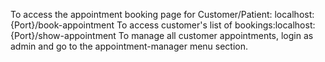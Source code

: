 To access the appointment booking page for Customer/Patient: localhost:{Port}/book-appointment
To access customer's list of bookings:localhost:{Port}/show-appointment
To manage all customer appointments, login as admin and go to the appointment-manager menu section.



